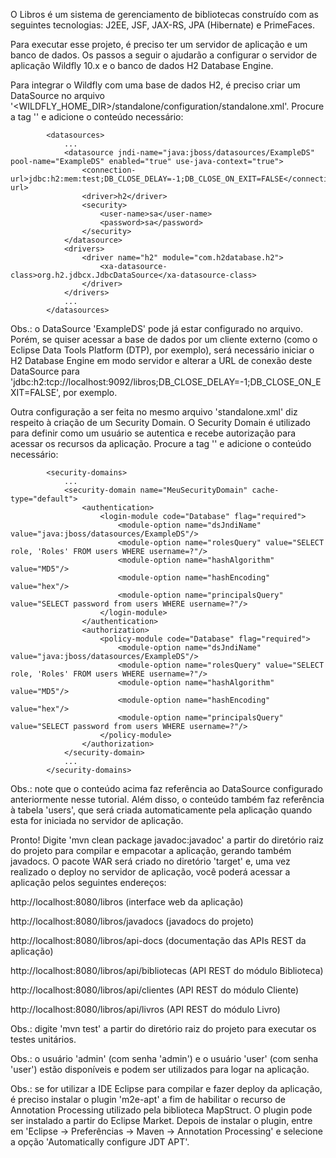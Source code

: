 O Libros é um sistema de gerenciamento de bibliotecas construído com as seguintes tecnologias: J2EE, JSF, JAX-RS, JPA (Hibernate) e PrimeFaces.

Para executar esse projeto, é preciso ter um servidor de aplicação e um banco de dados. Os passos a seguir o ajudarão a configurar o servidor de aplicação Wildfly 10.x e o banco de dados H2 Database Engine.

Para integrar o Wildfly com uma base de dados H2, é preciso criar um DataSource no arquivo '<WILDFLY_HOME_DIR>/standalone/configuration/standalone.xml'. Procure a tag '<datasources>' e adicione o conteúdo necessário:

            <datasources>
                ...
                <datasource jndi-name="java:jboss/datasources/ExampleDS" pool-name="ExampleDS" enabled="true" use-java-context="true">
                    <connection-url>jdbc:h2:mem:test;DB_CLOSE_DELAY=-1;DB_CLOSE_ON_EXIT=FALSE</connection-url>
                    <driver>h2</driver>
                    <security>
                        <user-name>sa</user-name>
                        <password>sa</password>
                    </security>
                </datasource>
                <drivers>
                    <driver name="h2" module="com.h2database.h2">
                        <xa-datasource-class>org.h2.jdbcx.JdbcDataSource</xa-datasource-class>
                    </driver>
                </drivers>
                ...
            </datasources>
 
Obs.: o DataSource 'ExampleDS' pode já estar configurado no arquivo. Porém, se quiser acessar a base de dados por um cliente externo (como o Eclipse Data Tools Platform (DTP), por exemplo), será necessário iniciar o H2 Database Engine em modo servidor e alterar a URL de conexão deste DataSource para 'jdbc:h2:tcp://localhost:9092/libros;DB_CLOSE_DELAY=-1;DB_CLOSE_ON_EXIT=FALSE', por exemplo.
 
Outra configuração a ser feita no mesmo arquivo 'standalone.xml' diz respeito à criação de um Security Domain. O Security Domain é utilizado para definir como um usuário se autentica e recebe autorização para acessar os recursos da aplicação. Procure a tag '<security-domains>' e adicione o conteúdo necessário:

            <security-domains>
                ...
                <security-domain name="MeuSecurityDomain" cache-type="default">
                    <authentication>
                        <login-module code="Database" flag="required">
                            <module-option name="dsJndiName" value="java:jboss/datasources/ExampleDS"/>
                            <module-option name="rolesQuery" value="SELECT role, 'Roles' FROM users WHERE username=?"/>
                            <module-option name="hashAlgorithm" value="MD5"/>
                            <module-option name="hashEncoding" value="hex"/>
                            <module-option name="principalsQuery" value="SELECT password from users WHERE username=?"/>
                        </login-module>
                    </authentication>
                    <authorization>
                        <policy-module code="Database" flag="required">
                            <module-option name="dsJndiName" value="java:jboss/datasources/ExampleDS"/>
                            <module-option name="rolesQuery" value="SELECT role, 'Roles' FROM users WHERE username=?"/>
                            <module-option name="hashAlgorithm" value="MD5"/>
                            <module-option name="hashEncoding" value="hex"/>
                            <module-option name="principalsQuery" value="SELECT password from users WHERE username=?"/>
                        </policy-module>
                    </authorization>
                </security-domain>
                ...
            </security-domains>
 
Obs.: note que o conteúdo acima faz referência ao DataSource configurado anteriormente nesse tutorial. Além disso, o conteúdo também faz referência à tabela 'users', que será criada automaticamente pela aplicação quando esta for iniciada no servidor de aplicação.
 
Pronto! Digite 'mvn clean package javadoc:javadoc' a partir do diretório raiz do projeto para compilar e empacotar a aplicação, gerando também javadocs. O pacote WAR será criado no diretório 'target' e, uma vez realizado o deploy no servidor de aplicação, você poderá acessar a aplicação pelos seguintes endereços:

http://localhost:8080/libros (interface web da aplicação)

http://localhost:8080/libros/javadocs (javadocs do projeto)

http://localhost:8080/libros/api-docs (documentação das APIs REST da aplicação)

http://localhost:8080/libros/api/bibliotecas (API REST do módulo Biblioteca)

http://localhost:8080/libros/api/clientes (API REST do módulo Cliente)

http://localhost:8080/libros/api/livros (API REST do módulo Livro)

Obs.: digite 'mvn test' a partir do diretório raiz do projeto para executar os testes unitários.

Obs.: o usuário 'admin' (com senha 'admin') e o usuário 'user' (com senha 'user') estão disponíveis e podem ser utilizados para logar na aplicação.

Obs.: se for utilizar a IDE Eclipse para compilar e fazer deploy da aplicação, é preciso instalar o plugin 'm2e-apt' a fim de habilitar o recurso de Annotation Processing utilizado pela biblioteca MapStruct. O plugin pode ser instalado a partir do Eclipse Market. Depois de instalar o plugin, entre em 'Eclipse -> Preferências -> Maven -> Annotation Processing' e selecione a opção 'Automatically configure JDT APT'.

